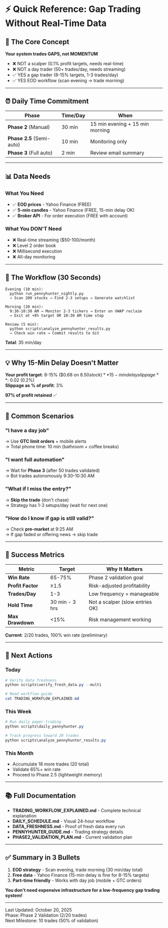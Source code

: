 # ⚡ Quick Reference: Gap Trading Without Real-Time Data

## 🎯 The Core Concept

**Your system trades GAPS, not MOMENTUM**

- ❌ NOT a scalper (0.1% profit targets, needs real-time)
- ❌ NOT a day trader (50+ trades/day, needs streaming)
- ✅ YES a gap trader (8-15% targets, 1-3 trades/day)
- ✅ YES EOD workflow (scan evening → trade morning)

---

## ⏰ Daily Time Commitment

| Phase | Time/Day | When |
|-------|----------|------|
| **Phase 2** (Manual) | 30 min | 15 min evening + 15 min morning |
| **Phase 2.5** (Semi-auto) | 10 min | Monitoring only |
| **Phase 3** (Full auto) | 2 min | Review email summary |

---

## 📊 Data Needs

### What You Need
- ✅ **EOD prices** - Yahoo Finance (FREE)
- ✅ **5-min candles** - Yahoo Finance (FREE, 15-min delay OK)
- ✅ **Broker API** - For order execution (FREE with account)

### What You DON'T Need
- ❌ Real-time streaming ($50-100/month)
- ❌ Level 2 order book
- ❌ Millisecond execution
- ❌ All-day monitoring

---

## 🔄 The Workflow (30 Seconds)

```
Evening (10 min):
  python run_pennyhunter_nightly.py
  → Scan 200 stocks → Find 2-3 setups → Generate watchlist

Morning (20 min):
  9:30-10:30 AM → Monitor 2-3 tickers → Enter on VWAP reclaim
  → Exit at +8% target OR 10:30 AM time stop

Review (5 min):
  python scripts\analyze_pennyhunter_results.py
  → Check win rate → Commit results to Git
```

**Total**: 35 min/day

---

## 💡 Why 15-Min Delay Doesn't Matter

**Your profit target**: 8-15% ($0.68 on $8.50 stock)  
**15-min delay slippage**: ~$0.02 (0.2%)  
**Slippage as % of profit**: 3%  

**97% of profit retained** ✅

---

## 🤔 Common Scenarios

### "I have a day job"
→ Use **GTC limit orders** + mobile alerts  
→ Total phone time: 10 min (bathroom + coffee breaks)

### "I want full automation"
→ Wait for **Phase 3** (after 50 trades validated)  
→ Bot trades autonomously 9:30-10:30 AM

### "What if I miss the entry?"
→ **Skip the trade** (don't chase)  
→ Strategy has 1-3 setups/day (wait for next one)

### "How do I know if gap is still valid?"
→ Check **pre-market** at 9:25 AM  
→ If gap faded or offering news → skip trade

---

## 🎯 Success Metrics

| Metric | Target | Why It Matters |
|--------|--------|----------------|
| **Win Rate** | 65-75% | Phase 2 validation goal |
| **Profit Factor** | ≥1.5 | Risk-adjusted profitability |
| **Trades/Day** | 1-3 | Low frequency = manageable |
| **Hold Time** | 30 min - 3 hrs | Not a scalper (slow entries OK) |
| **Max Drawdown** | <15% | Risk management working |

**Current**: 2/20 trades, 100% win rate (preliminary)

---

## 🚀 Next Actions

### Today
```powershell
# Verify data freshness
python scripts\verify_fresh_data.py --multi

# Read workflow guide
cat TRADING_WORKFLOW_EXPLAINED.md
```

### This Week
```powershell
# Run daily paper trading
python scripts\daily_pennyhunter.py

# Track progress toward 20 trades
python scripts\analyze_pennyhunter_results.py
```

### This Month
- Accumulate 18 more trades (20 total)
- Validate 65%+ win rate
- Proceed to Phase 2.5 (lightweight memory)

---

## 📚 Full Documentation

- **TRADING_WORKFLOW_EXPLAINED.md** - Complete technical explanation
- **DAILY_SCHEDULE.md** - Visual 24-hour workflow
- **DATA_FRESHNESS.md** - Proof of fresh data every run
- **PENNYHUNTER_GUIDE.md** - Trading strategy details
- **PHASE2_VALIDATION_PLAN.md** - Current validation plan

---

## ✅ Summary in 3 Bullets

1. **EOD strategy** - Scan evening, trade morning (30 min/day total)
2. **Free data** - Yahoo Finance (15-min delay is fine for 8-15% targets)
3. **Part-time friendly** - Works with day job (mobile + GTC orders)

**You don't need expensive infrastructure for a low-frequency gap trading system!**

---

Last Updated: October 20, 2025  
Phase: Phase 2 Validation (2/20 trades)  
Next Milestone: 10 trades (50% of validation)
